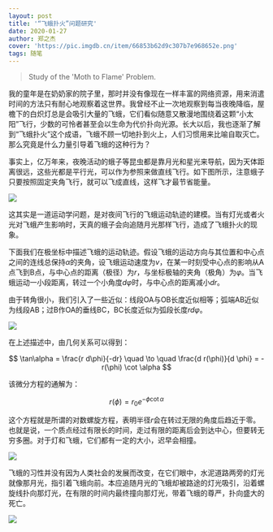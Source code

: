 ```yaml
---
layout: post
title: '“飞蛾扑火”问题研究'
date: 2020-01-27
author: 郑之杰
cover: 'https://pic.imgdb.cn/item/66853b62d9c307b7e968652e.png'
tags: 随笔
---
```


> Study of the 'Moth to Flame' Problem.

我的童年是在奶奶家的院子里，那时并没有像现在一样丰富的网络资源，用来消遣时间的方法只有耐心地观察着这世界。我曾经不止一次地观察到每当夜晚降临，屋檐下的白炽灯总是会吸引大量的飞蛾，它们看似随意又散漫地围绕着这颗“小太阳”飞行，少数的可怜者甚至会以生命为代价扑向光源。长大以后，我也逐渐了解到“飞蛾扑火”这个成语，飞蛾不顾一切地扑到火上，人们习惯用来比喻自取灭亡。那么究竟是什么力量引导着飞蛾的这种行为？

事实上，亿万年来，夜晚活动的蛾子等昆虫都是靠月光和星光来导航，因为天体距离很远，这些光都是平行光，可以作为参照来做直线飞行。如下图所示，注意蛾子只要按照固定夹角飞行，就可以飞成直线，这样飞才最节省能量。

![](https://pic.imgdb.cn/item/668539ded9c307b7e9652d07.png)

这其实是一道运动学问题，是对夜间飞行的飞蛾运动轨迹的建模。当有灯光或者火光对飞蛾产生影响时，天真的蛾子会向追随月光那样飞行，造成了飞蛾扑火的现象。

下面我们在极坐标中描述飞蛾的运动轨迹。假设飞蛾的运动方向与其位置和中心点之间的连线总保持$α$的夹角，设飞蛾运动速度为$v$，在某一时刻受中心点的影响从A点飞到B点，与中心点的距离（极径）为$r$，与坐标极轴的夹角（极角）为$φ$。当飞蛾运动一小段距离，转过一个小角度$dφ$时，与中心点的距离减小$dr$。

由于转角很小，我们引入了一些近似：线段OA与OB长度近似相等；弧端AB近似为线段AB；过B作OA的垂线BC，BC长度近似为弧段长度$rdφ$。

![](https://pic.imgdb.cn/item/66853a29d9c307b7e965d942.png)

在上述描述中，由几何关系可以得到：

$$
\tan\alpha = \frac{r d\phi}{-dr} \quad \to \quad \frac{d r(\phi)}{d \phi} = -r(\phi) \cot \alpha
$$

该微分方程的通解为：

$$
r(\phi) = r_0 e^{-\phi \cot \alpha}
$$

这个方程就是所谓的对数螺旋方程，表明半径$r$会在转过无限的角度后趋近于零。也就是说，一个质点经过有限长的时间，走过有限的距离后会到达中心，但要转无穷多圈。对于灯和飞蛾，它们都有一定的大小，迟早会相撞。

![](https://pic.imgdb.cn/item/66853af9d9c307b7e967965b.png)

飞蛾的习性并没有因为人类社会的发展而改变，在它们眼中，水泥道路两旁的灯光就像那月光，指引着飞蛾向前。本应追随月光的飞蛾却被路途的灯光吸引，沿着螺旋线扑向那灯光，在有限的时间内最终撞向那灯光，带着飞蛾的尊严，扑向盛大的死亡。

![](https://pic.imgdb.cn/item/66853b1cd9c307b7e967e1e0.png)